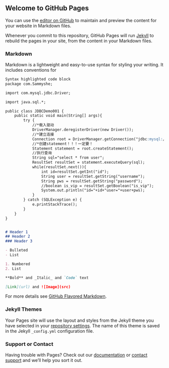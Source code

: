 ## Welcome to GitHub Pages

You can use the [editor on GitHub](https://github.com/sammyshm/-/edit/master/index.md) to maintain and preview the content for your website in Markdown files.

Whenever you commit to this repository, GitHub Pages will run [Jekyll](https://jekyllrb.com/) to rebuild the pages in your site, from the content in your Markdown files.

### Markdown

Markdown is a lightweight and easy-to-use syntax for styling your writing. It includes conventions for

```markdown
Syntax highlighted code block
package com.Sammyshe;

import com.mysql.jdbc.Driver;

import java.sql.*;

public class JDBCDemo001 {
    public static void main(String[] args){
        try {
            //*载入驱动
            DriverManager.deregisterDriver(new Driver());
            //*建立连接
            Connection root = DriverManager.getConnection("jdbc:mysql://localhost/test1", "root", "123");
            //*创建statement！！！一定要！
            Statement statement = root.createStatement();
            //执行查询
            String sql="select * from user";
            ResultSet resultSet = statement.executeQuery(sql);
            while(resultSet.next()){
                int id=resultSet.getInt("id");
                String user = resultSet.getString("username");
                String pws = resultSet.getString("password");
                //boolean is_vip = resultSet.getBoolean("is_vip");
                System.out.println("id="+id+"user="+user+pws);
            }
        } catch (SQLException e) {
            e.printStackTrace();
        }
    }
}


# Header 1
## Header 2
### Header 3

- Bulleted
- List

1. Numbered
2. List

**Bold** and _Italic_ and `Code` text

[Link](url) and ![Image](src)
```

For more details see [GitHub Flavored Markdown](https://guides.github.com/features/mastering-markdown/).

### Jekyll Themes

Your Pages site will use the layout and styles from the Jekyll theme you have selected in your [repository settings](https://github.com/sammyshm/-/settings). The name of this theme is saved in the Jekyll `_config.yml` configuration file.

### Support or Contact

Having trouble with Pages? Check out our [documentation](https://help.github.com/categories/github-pages-basics/) or [contact support](https://github.com/contact) and we’ll help you sort it out.
